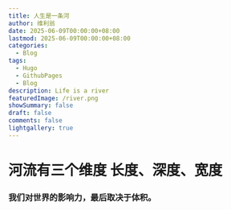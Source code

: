 ```yaml
---
title: 人生是一条河
author: 维利翁
date: 2025-06-09T00:00:00+08:00
lastmod: 2025-06-09T00:00:00+08:00
categories:
  - Blog
tags:
  - Hugo
  - GithubPages
  - Blog
description: Life is a river
featuredImage: /river.png
showSummary: false
draft: false
comments: false
lightgallery: true
---
```


# 河流有三个维度 长度、深度、宽度

### 我们对世界的影响力，最后取决于体积。
